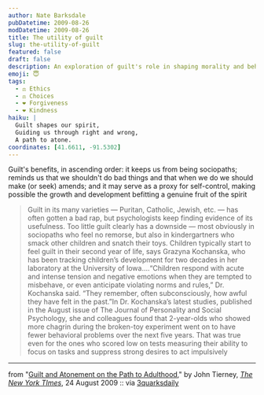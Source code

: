 ```yaml
---
author: Nate Barksdale
pubDatetime: 2009-08-26
modDatetime: 2009-08-26
title: The utility of guilt
slug: the-utility-of-guilt
featured: false
draft: false
description: An exploration of guilt's role in shaping morality and behavior in children and adults alike.
emoji: 😇
tags:
  - ⚖️ Ethics
  - ⚖️ Choices
  - ❤️ Forgiveness
  - ❤️ Kindness
haiku: |
  Guilt shapes our spirit,  
  Guiding us through right and wrong,  
  A path to atone.
coordinates: [41.6611, -91.5302]
---
```


Guilt's benefits, in ascending order: it keeps us from being sociopaths; reminds us that we shouldn't do bad things and that when we do we should make (or seek) amends; and it may serve as a proxy for self-control, making possible the growth and development befitting a genuine fruit of the spirit

> Guilt in its many varieties — Puritan, Catholic, Jewish, etc. — has often gotten a bad rap, but psychologists keep finding evidence of its usefulness. Too little guilt clearly has a downside — most obviously in sociopaths who feel no remorse, but also in kindergartners who smack other children and snatch their toys. Children typically start to feel guilt in their second year of life, says Grazyna Kochanska, who has been tracking children’s development for two decades in her laboratory at the University of Iowa....“Children respond with acute and intense tension and negative emotions when they are tempted to misbehave, or even anticipate violating norms and rules,” Dr. Kochanska said. “They remember, often subconsciously, how awful they have felt in the past.”In Dr. Kochanska’s latest studies, published in the August issue of The Journal of Personality and Social Psychology, she and colleagues found that 2-year-olds who showed more chagrin during the broken-toy experiment went on to have fewer behavioral problems over the next five years. That was true even for the ones who scored low on tests measuring their ability to focus on tasks and suppress strong desires to act impulsively

---

from "[Guilt and Atonement on the Path to Adulthood](http://web.archive.org/web/20231224084010/https://www.nytimes.com/2009/08/25/science/25tier.html?_r=1)," by John Tierney, [_The New York TImes_](http://web.archive.org/web/20231224084010/https://www.nytimes.com/2009/08/25/science/25tier.html?_r=1), 24 August 2009 :: via [3quarksdaily](http://web.archive.org/web/20210419225855/https://3quarksdaily.com/3quarksdaily/2009/08/guilt-and-atonement-on-the-path-to-adulthood-.html)
